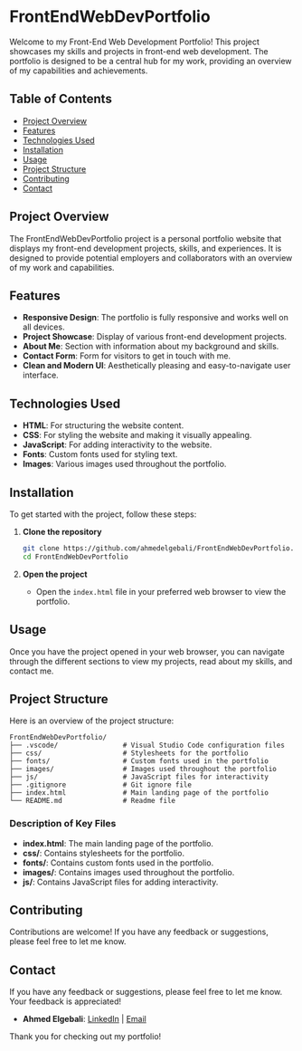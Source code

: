 # FrontEndWebDevPortfolio

Welcome to my Front-End Web Development Portfolio! This project showcases my skills and projects in front-end web development. The portfolio is designed to be a central hub for my work, providing an overview of my capabilities and achievements.

## Table of Contents
- [Project Overview](#project-overview)
- [Features](#features)
- [Technologies Used](#technologies-used)
- [Installation](#installation)
- [Usage](#usage)
- [Project Structure](#project-structure)
- [Contributing](#contributing)
- [Contact](#contact)

## Project Overview
The FrontEndWebDevPortfolio project is a personal portfolio website that displays my front-end development projects, skills, and experiences. It is designed to provide potential employers and collaborators with an overview of my work and capabilities.

## Features
- **Responsive Design**: The portfolio is fully responsive and works well on all devices.
- **Project Showcase**: Display of various front-end development projects.
- **About Me**: Section with information about my background and skills.
- **Contact Form**: Form for visitors to get in touch with me.
- **Clean and Modern UI**: Aesthetically pleasing and easy-to-navigate user interface.

## Technologies Used
- **HTML**: For structuring the website content.
- **CSS**: For styling the website and making it visually appealing.
- **JavaScript**: For adding interactivity to the website.
- **Fonts**: Custom fonts used for styling text.
- **Images**: Various images used throughout the portfolio.

## Installation
To get started with the project, follow these steps:

1. **Clone the repository**
   ```sh
   git clone https://github.com/ahmedelgebali/FrontEndWebDevPortfolio.git
   cd FrontEndWebDevPortfolio
   ```

2. **Open the project**
   - Open the `index.html` file in your preferred web browser to view the portfolio.

## Usage
Once you have the project opened in your web browser, you can navigate through the different sections to view my projects, read about my skills, and contact me.

## Project Structure
Here is an overview of the project structure:

```
FrontEndWebDevPortfolio/
├── .vscode/                # Visual Studio Code configuration files
├── css/                    # Stylesheets for the portfolio
├── fonts/                  # Custom fonts used in the portfolio
├── images/                 # Images used throughout the portfolio
├── js/                     # JavaScript files for interactivity
├── .gitignore              # Git ignore file
├── index.html              # Main landing page of the portfolio
└── README.md               # Readme file
```

### Description of Key Files
- **index.html**: The main landing page of the portfolio.
- **css/**: Contains stylesheets for the portfolio.
- **fonts/**: Contains custom fonts used in the portfolio.
- **images/**: Contains images used throughout the portfolio.
- **js/**: Contains JavaScript files for adding interactivity.

## Contributing
Contributions are welcome! If you have any feedback or suggestions, please feel free to let me know.
## Contact
If you have any feedback or suggestions, please feel free to let me know. Your feedback is appreciated!

- **Ahmed Elgebali**: [LinkedIn](https://linkedin.com/in/ahmedelgebali/) | [Email](elgebalia34@gmail.com)

Thank you for checking out my portfolio!
